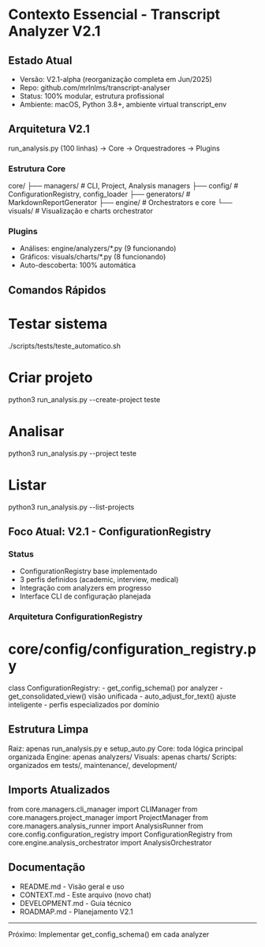 # Contexto Essencial - Transcript Analyzer V2.1

## Estado Atual
- Versão: V2.1-alpha (reorganização completa em Jun/2025)
- Repo: github.com/mrlnlms/transcript-analyser
- Status: 100% modular, estrutura profissional
- Ambiente: macOS, Python 3.8+, ambiente virtual transcript_env

## Arquitetura V2.1

run_analysis.py (100 linhas) -> Core -> Orquestradores -> Plugins

### Estrutura Core

core/
├── managers/      # CLI, Project, Analysis managers
├── config/        # ConfigurationRegistry, config_loader
├── generators/    # MarkdownReportGenerator
├── engine/        # Orchestrators e core
└── visuals/       # Visualização e charts orchestrator

### Plugins
- Análises: engine/analyzers/*.py (9 funcionando)
- Gráficos: visuals/charts/*.py (8 funcionando)
- Auto-descoberta: 100% automática

## Comandos Rápidos

# Testar sistema
./scripts/tests/teste_automatico.sh

# Criar projeto
python3 run_analysis.py --create-project teste

# Analisar
python3 run_analysis.py --project teste

# Listar
python3 run_analysis.py --list-projects

## Foco Atual: V2.1 - ConfigurationRegistry

### Status
- ConfigurationRegistry base implementado
- 3 perfis definidos (academic, interview, medical)
- Integração com analyzers em progresso
- Interface CLI de configuração planejada

### Arquitetura ConfigurationRegistry

# core/config/configuration_registry.py
class ConfigurationRegistry:
    - get_config_schema() por analyzer
    - get_consolidated_view() visão unificada
    - auto_adjust_for_text() ajuste inteligente
    - perfis especializados por domínio

## Estrutura Limpa

Raiz: apenas run_analysis.py e setup_auto.py
Core: toda lógica principal organizada
Engine: apenas analyzers/
Visuals: apenas charts/
Scripts: organizados em tests/, maintenance/, development/

## Imports Atualizados

from core.managers.cli_manager import CLIManager
from core.managers.project_manager import ProjectManager
from core.managers.analysis_runner import AnalysisRunner
from core.config.configuration_registry import ConfigurationRegistry
from core.engine.analysis_orchestrator import AnalysisOrchestrator

## Documentação
- README.md - Visão geral e uso
- CONTEXT.md - Este arquivo (novo chat)
- DEVELOPMENT.md - Guia técnico
- ROADMAP.md - Planejamento V2.1

---
Próximo: Implementar get_config_schema() em cada analyzer
